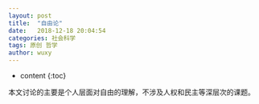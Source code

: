 ```yaml
---
layout: post
title:  "自由论"
date:   2018-12-18 20:04:54
categories: 社会科学
tags: 原创 哲学
author: wuxy
---
```


* content
{:toc}

本文讨论的主要是个人层面对自由的理解，不涉及人权和民主等深层次的课题。
